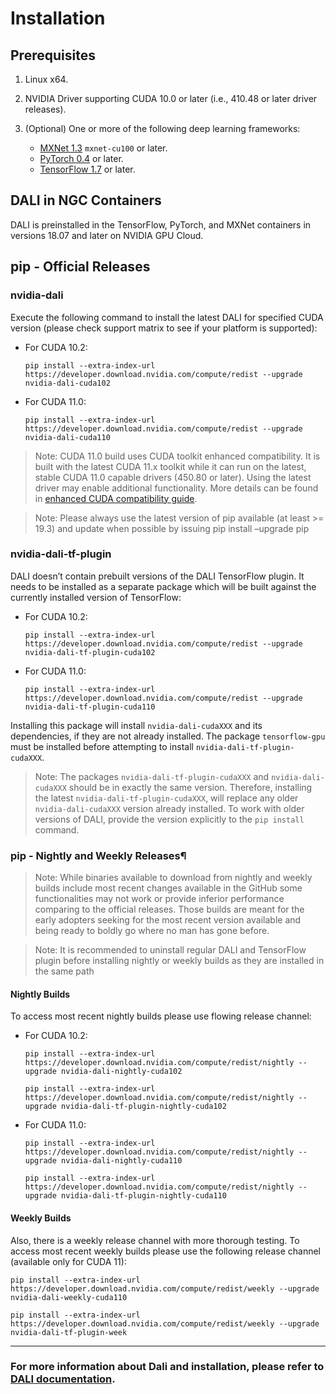 # Installation
## Prerequisites

1. Linux x64.
2. NVIDIA Driver supporting CUDA 10.0 or later (i.e., 410.48 or later driver releases).
3. (Optional) One or more of the following deep learning frameworks:

    * [MXNet 1.3](http://mxnet.incubator.apache.org/) `mxnet-cu100` or later.
    * [PyTorch 0.4](https://pytorch.org/) or later.
    * [TensorFlow 1.7](https://www.tensorflow.org/) or later.

## DALI in NGC Containers 
DALI is preinstalled in the TensorFlow, PyTorch, and MXNet containers in versions 18.07 and later on NVIDIA GPU Cloud.

## pip - Official Releases

### nvidia-dali

Execute the following command to install the latest DALI for specified CUDA version (please check support matrix to see if your platform is supported):

* For CUDA 10.2:

    ```pip install --extra-index-url https://developer.download.nvidia.com/compute/redist --upgrade nvidia-dali-cuda102```

* For CUDA 11.0:

    ```pip install --extra-index-url https://developer.download.nvidia.com/compute/redist --upgrade nvidia-dali-cuda110```


> Note: CUDA 11.0 build uses CUDA toolkit enhanced compatibility. It is built with the latest CUDA 11.x toolkit while it can run on the latest, stable CUDA 11.0 capable drivers (450.80 or later). Using the latest driver may enable additional functionality. More details can be found in [enhanced CUDA compatibility guide](https://docs.nvidia.com/deploy/cuda-compatibility/index.html#enhanced-compat-minor-releases).

> Note: Please always use the latest version of pip available (at least >= 19.3) and update when possible by issuing pip install –upgrade pip

### nvidia-dali-tf-plugin

DALI doesn’t contain prebuilt versions of the DALI TensorFlow plugin. It needs to be installed as a separate package which will be built against the currently installed version of TensorFlow:

* For CUDA 10.2:

    ```pip install --extra-index-url https://developer.download.nvidia.com/compute/redist --upgrade nvidia-dali-tf-plugin-cuda102```

* For CUDA 11.0:

    ```pip install --extra-index-url https://developer.download.nvidia.com/compute/redist --upgrade nvidia-dali-tf-plugin-cuda110```

Installing this package will install `nvidia-dali-cudaXXX` and its dependencies, if they are not already installed. The package `tensorflow-gpu` must be installed before attempting to install `nvidia-dali-tf-plugin-cudaXXX`.

> Note: The packages `nvidia-dali-tf-plugin-cudaXXX` and `nvidia-dali-cudaXXX` should be in exactly the same version. Therefore, installing the latest `nvidia-dali-tf-plugin-cudaXXX`, will replace any older `nvidia-dali-cudaXXX` version already installed. To work with older versions of DALI, provide the version explicitly to the `pip install` command.

### pip - Nightly and Weekly Releases¶

> Note: While binaries available to download from nightly and weekly builds include most recent changes available in the GitHub some functionalities may not work or provide inferior performance comparing to the official releases. Those builds are meant for the early adopters seeking for the most recent version available and being ready to boldly go where no man has gone before.

> Note: It is recommended to uninstall regular DALI and TensorFlow plugin before installing nightly or weekly builds as they are installed in the same path

#### Nightly Builds
To access most recent nightly builds please use flowing release channel:

* For CUDA 10.2:

    ```pip install --extra-index-url https://developer.download.nvidia.com/compute/redist/nightly --upgrade nvidia-dali-nightly-cuda102```

    ```pip install --extra-index-url https://developer.download.nvidia.com/compute/redist/nightly --upgrade nvidia-dali-tf-plugin-nightly-cuda102```

* For CUDA 11.0:

    ```pip install --extra-index-url https://developer.download.nvidia.com/compute/redist/nightly --upgrade nvidia-dali-nightly-cuda110```

    ```pip install --extra-index-url https://developer.download.nvidia.com/compute/redist/nightly --upgrade nvidia-dali-tf-plugin-nightly-cuda110```


#### Weekly Builds

Also, there is a weekly release channel with more thorough testing. To access most recent weekly builds please use the following release channel (available only for CUDA 11):

```pip install --extra-index-url https://developer.download.nvidia.com/compute/redist/weekly --upgrade nvidia-dali-weekly-cuda110```

```pip install --extra-index-url https://developer.download.nvidia.com/compute/redist/weekly --upgrade nvidia-dali-tf-plugin-week```


---

### For more information about Dali and installation, please refer to [DALI documentation](https://docs.nvidia.com/deeplearning/dali/user-guide/docs/installation.html).
